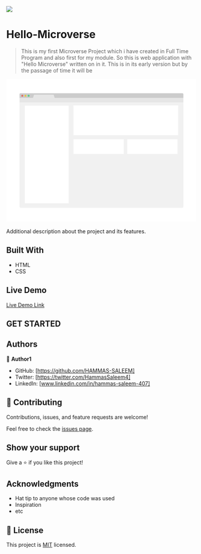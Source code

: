 ![](https://img.shields.io/badge/Microverse-blueviolet)

# Hello-Microverse

> This is my first Microverse Project which i have created in Full Time Program and also first for my module. So this
  is web application with "Hello Microverse" written on in it. This is in its early version but by the passage of time 
  it will be 

![screenshot](./app_screenshot.png)

Additional description about the project and its features.

## Built With

- HTML
- CSS

## Live Demo

[Live Demo Link](https://livedemo.com)

## GET STARTED

## Authors

👤 **Author1**

- GitHub: [https://github.com/HAMMAS-SALEEM]
- Twitter: [https://twitter.com/HammasSaleem4]
- LinkedIn: [www.linkedin.com/in/hammas-saleem-407]


## 🤝 Contributing

Contributions, issues, and feature requests are welcome!

Feel free to check the [issues page](../../issues/).

## Show your support

Give a ⭐️ if you like this project!

## Acknowledgments

- Hat tip to anyone whose code was used
- Inspiration
- etc

## 📝 License

This project is [MIT](./MIT.md) licensed.
